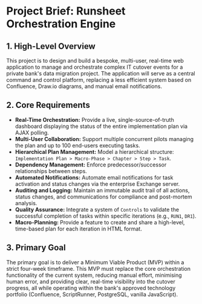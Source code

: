 # Project Brief: Runsheet Orchestration Engine

## 1. High-Level Overview

This project is to design and build a bespoke, multi-user, real-time web application to manage and orchestrate complex IT cutover events for a private bank's data migration project. The application will serve as a central command and control platform, replacing a less efficient system based on Confluence, Draw.io diagrams, and manual email notifications.

## 2. Core Requirements

*   **Real-Time Orchestration:** Provide a live, single-source-of-truth dashboard displaying the status of the entire implementation plan via AJAX polling.
*   **Multi-User Collaboration:** Support multiple concurrent pilots managing the plan and up to 100 end-users executing tasks.
*   **Hierarchical Plan Management:** Model a hierarchical structure: `Implementation Plan > Macro-Phase > Chapter > Step > Task`.
*   **Dependency Management:** Enforce predecessor/successor relationships between steps.
*   **Automated Notifications:** Automate email notifications for task activation and status changes via the enterprise Exchange server.
*   **Auditing and Logging:** Maintain an immutable audit trail of all actions, status changes, and communications for compliance and post-mortem analysis.
*   **Quality Assurance:** Integrate a system of `Controls` to validate the successful completion of tasks within specific iterations (e.g., `RUN1`, `DR1`).
*   **Macro-Planning:** Provide a feature to create and share a high-level, time-based plan for each iteration in HTML format.

## 3. Primary Goal

The primary goal is to deliver a Minimum Viable Product (MVP) within a strict four-week timeframe. This MVP must replace the core orchestration functionality of the current system, reducing manual effort, minimising human error, and providing clear, real-time visibility into the cutover progress, all while operating within the bank's approved technology portfolio (Confluence, ScriptRunner, PostgreSQL, vanilla JavaScript).
